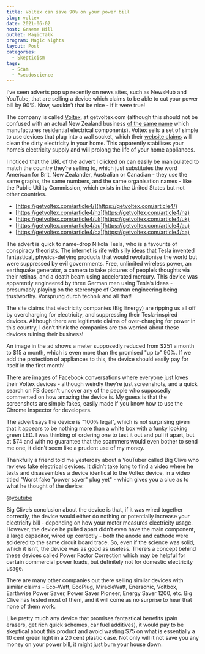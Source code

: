 ```yaml
---
title: Voltex can save 90% on your power bill
slug: voltex
date: 2021-06-02
host: Graeme Hill
outlet: MagicTalk
program: Magic Nights
layout: Post
categories:
  - Skepticism
tags:
  - Scam
  - Pseudoscience
---
```


I’ve seen adverts pop up recently on news sites, such as NewsHub and YouTube, that are selling a device which claims to be able to cut your power bill by 90%. Now, wouldn’t that be nice - if it were true!

<!-- more -->

The company is called [Voltex](https://getvoltex.com/), at getvoltex.com (although this should not be confused with an actual New Zealand business [of the same name](https://voltexelectrical.co.nz/) which manufactures residential electrical components). Voltex sells a set of simple to use devices that plug into a wall socket, which their [website claims](https://getvoltex.com/article4) will clean the dirty electricity in your home. This apparently stabilises your home’s electricity supply and will prolong the life of your home appliances.

I noticed that the URL of the advert I clicked on can easily be manipulated to match the country they’re selling to, which just substitutes the word American for Brit, New Zealander, Australian or Canadian - they use the same graphs, the same numbers, and the same organisation names - like the Public Utility Commission, which exists in the United States but not other countries.

* [https://getvoltex.com/article4/](https://getvoltex.com/article4/)
* [https://getvoltex.com/article4/nz](https://getvoltex.com/article4/nz)
* [https://getvoltex.com/article4/uk](https://getvoltex.com/article4/uk)
* [https://getvoltex.com/article4/au](https://getvoltex.com/article4/au)
* [https://getvoltex.com/article4/ca](https://getvoltex.com/article4/ca)

The advert is quick to name-drop Nikola Tesla, who is a favourite of conspiracy theorists. The internet is rife with silly ideas that Tesla invented fantastical, physics-defying products that would revolutionise the world but were suppressed by evil governments. Free, unlimited wireless power, an earthquake generator, a camera to take pictures of people’s thoughts via their retinas, and a death beam using accelerated mercury. This device was apparently engineered by three German men using Tesla’s ideas - presumably playing on the stereotype of German engineering being trustworthy. Vorsprung durch technik and all that!

The site claims that electricity companies (Big Energy) are ripping us all off by overcharging for electricity, and suppressing their Tesla-inspired devices. Although there are legitimate claims of over-charging for power in this country, I don’t think the companies are too worried about these devices ruining their business!

An image in the ad shows a meter supposedly reduced from $251 a month to $15 a month, which is even more than the promised "up to" 90%. If we add the protection of appliances to this, the device should easily pay for itself in the first month!

There are images of Facebook conversations where everyone just loves their Voltex devices - although weirdly they’re just screenshots, and a quick search on FB doesn’t uncover any of the people who supposedly commented on how amazing the device is. My guess is that the screenshots are simple fakes, easily made if you know how to use the Chrome Inspector for developers.

The advert says the device is "100% legal", which is not surprising given that it appears to be nothing more than a white box with a funky looking green LED. I was thinking of ordering one to test it out and pull it apart, but at $74 and with no guarantee that the scammers would even bother to send me one, it didn’t seem like a prudent use of my money.

Thankfully a friend told me yesterday about a YouTuber called Big Clive who reviews fake electrical devices. It didn’t take long to find a video where he tests and disassembles a device identical to the Voltex device, in a video titled "Worst fake "power saver" plug yet" - which gives you a clue as to what he thought of the device:

@[youtube](https://youtu.be/yA5G7kR_xa8?t=456)

Big Clive’s conclusion about the device is that, if it was wired together correctly, the device would either do nothing or potentially increase your electricity bill - depending on how your meter measures electricity usage. However, the device he pulled apart didn’t even have the main component, a large capacitor, wired up correctly - both the anode and cathode were soldered to the same circuit board trace. So, even if the science was solid, which it isn’t, the device was as good as useless. There’s a concept behind these devices called Power Factor Correction which may be helpful for certain commercial power loads, but definitely not for domestic electricity usage.

There are many other companies out there selling similar devices with similar claims - Eco-Watt, EcoPlug, MiracleWatt, Enersonic, Voltbox, Earthwise Power Saver, Power Saver Pioneer, Energy Saver 1200, etc. Big Clive has tested most of them, and it will come as no surprise to hear that none of them work.

Like pretty much any device that promises fantastical benefits (pain erasers, get rich quick schemes, car fuel additives), it would pay to be skeptical about this product and avoid wasting $75 on what is essentially a 10 cent green light in a 20 cent plastic case. Not only will it not save you any money on your power bill, it might just burn your house down.
